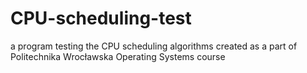 # CPU-scheduling-test
a program testing the CPU scheduling algorithms
created as a part of Politechnika Wrocławska Operating Systems course
